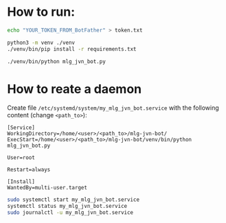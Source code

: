 

# How to run:

```sh
echo "YOUR_TOKEN_FROM_BotFather" > token.txt 

python3 -m venv ./venv
./venv/bin/pip install -r requirements.txt

./venv/bin/python mlg_jvn_bot.py
```


# How to reate a daemon

Create file `/etc/systemd/system/my_mlg_jvn_bot.service` with the following content (change `<path_to>`):
```
[Service]
WorkingDirectory=/home/<user>/<path_to>/mlg-jvn-bot/
ExecStart=/home/<user>/<path_to>/mlg-jvn-bot/venv/bin/python mlg_jvn_bot.py

User=root

Restart=always

[Install]
WantedBy=multi-user.target
```

```sh
sudo systemctl start my_mlg_jvn_bot.service
systemctl status my_mlg_jvn_bot.service
sudo journalctl -u my_mlg_jvn_bot.service
```

